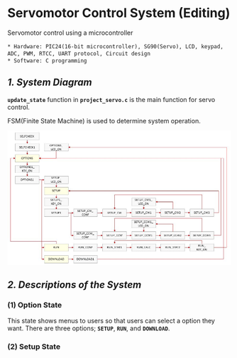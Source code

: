 # Servomotor Control System (Editing)
Servomotor control using a microcontroller
```
* Hardware: PIC24(16-bit microcontroller), SG90(Servo), LCD, keypad, ADC, PWM, RTCC, UART protocol, Circuit design
* Software: C programming
```

## _1. System Diagram_
**`update_state`** function in **`project_servo.c`** is the main function for servo control.

FSM(Finite State Machine) is used to determine system operation.

![alt text](https://github.com/lkyungho/Images/blob/master/servomotor-control-diagram.JPG "System Diagram")

## _2. Descriptions of the System_
### (1) Option State
This state shows menus to users so that users can select a option they want. There are three options; **`SETUP`**, **`RUN`**, and **`DOWNLOAD`**.

### (2) Setup State
